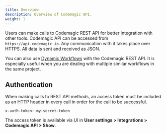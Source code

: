 ```yaml
---
title: Overview
description: Overview of Codemagic API.
weight: 1
---
```


Users can make calls to Codemagic REST API for better integration with other tools. Codemagic API can be accessed from `https://api.codemagic.io`. Any communication with it takes place over HTTPS. All data is sent and received as JSON.

You can also use <a href="https://blog.codemagic.io/dynamic-workflows-with-codemagic-api/" target="_blank" onclick="sendGtag('Link_in_docs_clicked','dynamic-workflows-with-codemagic-api')">Dynamic Workflows</a> with the Codemagic REST API. It is especially useful when you are dealing with multiple similar workflows in the same project.

## Authentication

When making calls to REST API methods, an access token must be included as an HTTP header in every call in order for the call to be successful.

```
x-auth-token: my-secret-token
```

The access token is available via UI in **User settings > Integrations > Codemagic API > Show**.